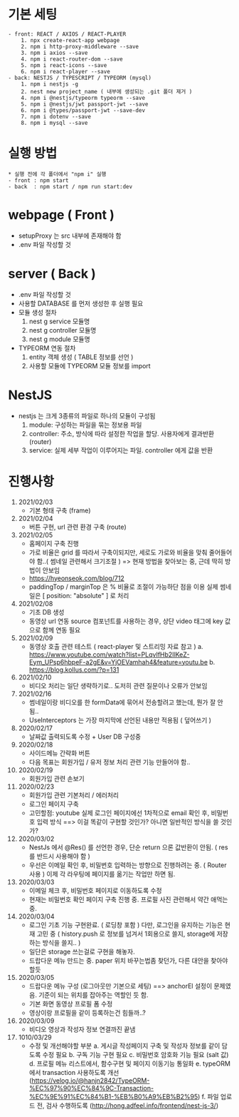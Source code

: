 # 기본 세팅
    - front: REACT / AXIOS / REACT-PLAYER
        1. npx create-react-app webpage
        2. npm i http-proxy-middleware --save
        3. npm i axios --save
        4. npm i react-router-dom --save
        5. npm i react-icons --save
        6. npm i react-player --save
    - back: NESTJS / TYPESCRIPT / TYPEORM (mysql)
        1. npm i nestjs -g
        2. nest new project_name ( 내부에 생성되는 .git 폴더 제거 )
        4. npm i @nestjs/typeorm typeorm --save
        5. npm i @nestjs/jwt passport-jwt --save
        6. npm i @types/passport-jwt --save-dev
        7. npm i dotenv --save
        8. npm i mysql --save
        
# 실행 방법
    * 실행 전에 각 폴더에서 "npm i" 실행 
    - front : npm start
    - back  : npm start / npm run start:dev

# webpage ( Front )
- setupProxy 는 src 내부에 존재해야 함
- .env 파일 작성할 것

# server ( Back )
- .env 파일 작성할 것
- 사용할 DATABASE 를 먼저 생성한 후 실행 필요
- 모듈 생성 절차
    1. nest g service 모듈명
    2. nest g controller 모듈명
    3. nest g module 모듈명
- TYPEORM 연동 절차
    1. entity 객체 생성 ( TABLE 정보를 선언 )
    2. 사용할 모듈에 TYPEORM 모듈 정보를 import

# NestJS
- nestjs 는 크게 3종류의 파일로 하나의 모듈이 구성됨
    1. module: 구성하는 파일을 묶는 정보용 파일
    2. controller: 주소, 방식에 따라 설정한 작업을 할당. 사용자에게 결과반환 (router)
    3. service: 실제 세부 작업이 이루어지는 파일. controller 에게 값을 반환

# 진행사항
1. 2021/02/03
    - 기본 형태 구축 (frame)
2. 2021/02/04
    - 버튼 구현, url 관련 환경 구축 (route)
3. 2021/02/05
    - 홈페이지 구축 진행
    - 가로 비율은 grid 를 따라서 구축이되지만, 세로도 가로와 비율을 맞춰 줄어들어야 함..( 썸네일 관련해서 크기조절 )
        => 현재 방법을 찾아보는 중, 근데 딱히 방법이 안보임
    - https://hyeonseok.com/blog/712
    - paddingTop / marginTop 은 % 비율로 조절이 가능하단 점을 이용
      실제 썸네일은 [ position: "absolute" ] 로 처리
4. 2021/02/08
    - 기초 DB 생성
    - 동영상 url 연동
      source 컴포넌트를 사용하는 경우, 상단 video 태그에 key 값으로 함께 연동 필요
5. 2021/02/09
    - 동영상 호출 관련 테스트 ( react-player 및 스트리밍 자료 참고 )
    a. https://www.youtube.com/watch?list=PLqvIfHb2IlKeZ-Eym_UPsp6hbpeF-a2gE&v=YjOEVamhah4&feature=youtu.be
    b. https://blog.kollus.com/?p=131
6. 2021/02/10
    - 비디오 처리는 일단 생략하기로.. 도저히 관련 질문이나 오류가 안보임
7. 2021/02/16
    - 썸네일이랑 비디오를 한 formData에 묶어서 전송할려고 했는데, 뭔가 잘 안됨..
    - UseInterceptors 는 가장 마지막에 선언된 내용만 적용됨 ( 덮어쓰기 )
8. 2020/02/17
    - 날짜값 출력되도록 수정 + User DB 구성중
9. 2020/02/18
    - 사이드메뉴 간략화 버튼
    - 다음 목표는 회원가입 / 유저 정보 처리 관련 기능 만들어야 함..
10. 2020/02/19
    - 회원가입 관련 손보기
11. 2020/02/23
    - 회원가입 관련 기본처리 / 에러처리
    - 로그인 페이지 구축
    - 고민할점:
        youtube 실제 로그인 페이지에선 1차적으로 email 확인 후, 비밀번호 입력 방식
        ==> 이걸 똑같이 구현할 것인가? 아니면 일반적인 방식을 쓸 것인가?
12. 2020/03/02
    - NestJs 에서 @Res() 를 선언한 경우, 단순 return 으론 값반환이 안됨. ( res 를 반드시 사용해야 함 )
    - 우선은 이메일 확인 후, 비밀번호 입력하는 방향으로 진행하려는 중. ( Router 사용 )
      이제 각 라우팅에 페이지를 옮기는 작업만 하면 됨.
13. 2020/03/03
    - 이메일 체크 후, 비밀번호 페이지로 이동하도록 수정
    - 현재는 비밀번호 확인 페이지 구축 진행 중. 프로필 사진 관련해서 약간 애먹는 중.
14. 2020/03/04
    - 로그인 기초 기능 구현완료. ( 로딩창 포함 )
      다만, 로그인을 유지하는 기능은 현재 고민 중
      ( history.push 로 정보를 넘겨서 1회용으로 쓸지, storage에 저장하는 방식을 쓸지.. )
    - 일단은 storage 쓰는걸로 구현을 해놓자.
    - 드랍다운 메뉴 만드는 중. paper 위치 바꾸는법좀 찾던가, 다른 대안을 찾아야할듯
15. 2020/03/05
    - 드랍다운 메뉴 구성 (로그아웃만 기본으로 세팅)
      ==> anchorEl 설정이 문제였음. 기준이 되는 위치를 잡아주는 역할인 듯 함.
    - 기본 화면 동영상 프로필 폼 수정
    - 영상이랑 프로필을 같이 등록하는건 힘들까..?
16. 2020/03/09
    - 비디오 영상과 작성자 정보 연결까진 끝냄
17. 1010/03/29
    - 수정 및 개선해야할 부분
        a. 게시글 작성페이지 구축 및 작성자 정보를 같이 담도록 수정 필요
        b. 구독 기능 구현 필요
        c. 비밀번호 암호화 기능 필요 (salt 값)
        d. 프로필 메뉴 리스트에서, 함수구현 및 페이지 이동기능 통일화
        e. typeORM 에서 transaction 사용하도록 개선 (https://velog.io/@hanjn2842/TypeORM-%EC%97%90%EC%84%9C-Transaction-%EC%9E%91%EC%84%B1-%EB%B0%A9%EB%B2%95)
        f. 파일 업로드 전, 검사 수행하도록 (http://hong.adfeel.info/frontend/nest-js-3/)